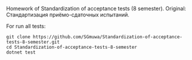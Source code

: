 Homework of Standardization of acceptance tests (8 semester). Original: Стандартизация приёмо-сдаточных испытаний.

For run all tests:
```
git clone https://github.com/SGmuwa/Standardization-of-acceptance-tests-8-semester.git
cd Standardization-of-acceptance-tests-8-semester
dotnet test
```
